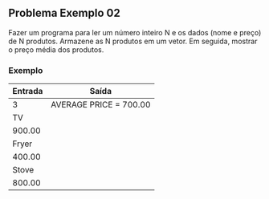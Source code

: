 ## Problema Exemplo 02

Fazer um programa para ler um número inteiro N e os dados (nome e preço) de N produtos.
Armazene as N produtos em um vetor. Em seguida, mostrar o preço média dos produtos.

### Exemplo
|   Entrada     |  Saída                 |
| ------------- | ---------------------- |
|      3        | AVERAGE PRICE = 700.00 |
|      TV       |                        |
|    900.00     |                        |
|     Fryer     |                        |
|     400.00    |                        |
|     Stove     |                        |
|     800.00    |                        |
